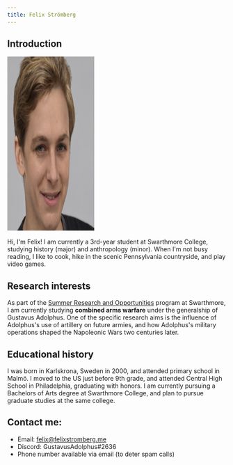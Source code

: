 ```yaml
---
title: Felix Strömberg
---
```


## Introduction

<img src="felix.png"
     style="align: right; width: 200px; height: 400px" />
    
Hi, I'm Felix! I am currently a 3rd-year student at Swarthmore College, studying history (major) and anthropology (minor). When I'm not busy reading, I like to cook, hike in the scenic Pennsylvania countryside, and play video games.

## Research interests

As part of the [Summer Research and Opportunities](https://www.swarthmore.edu/summer-research-opportunities) program at Swarthmore, I am currently
studying **combined arms warfare** under the generalship of Gustavus Adolphus. One of the specific research aims is the influence of Adolphus's use of artillery on future armies, and how Adolphus's military operations shaped the Napoleonic Wars two centuries later.

## Educational history

I was born in Karlskrona, Sweden in 2000, and attended primary school in Malmö. I moved to the US just before 9th grade, and attended Central High School in Philadelphia, graduating with honors. I am currently pursuing a Bachelors of Arts degree at Swarthmore College, and plan to pursue graduate studies at the same college.

## Contact me:

- Email: felix@felixstromberg.me
- Discord: GustavusAdolphus#2636
- Phone number available via email (to deter spam calls)
